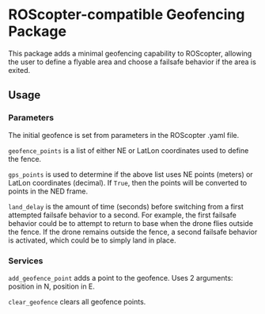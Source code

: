 # ROScopter-compatible Geofencing Package
This package adds a minimal geofencing capability to ROScopter, allowing the user to define 
a flyable area and choose a failsafe behavior if the area is exited.

## Usage
### Parameters
The initial geofence is set from parameters in the ROScopter .yaml file.

`geofence_points` is a list of either NE or LatLon coordinates used to define the fence.

`gps_points` is used to determine if the above list uses NE points (meters) or LatLon coordinates (decimal). If `True`, then the points will be converted to points in the NED frame.

`land_delay` is the amount of time (seconds) before switching from a first attempted failsafe behavior to a second. For example, the first failsafe behavior could be to attempt to return to base when the drone flies outside the fence. If the drone remains outside the fence, a second failsafe behavior is activated, which could be to simply land in place.

### Services

`add_geofence_point` adds a point to the geofence. Uses 2 arguments: position in N, position in E.

`clear_geofence` clears all geofence points.
